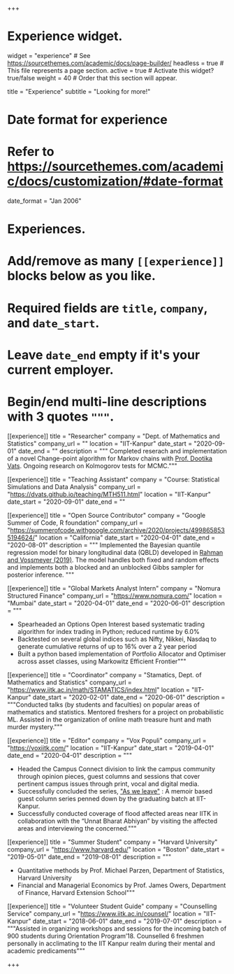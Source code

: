 +++
# Experience widget.
widget = "experience"  # See https://sourcethemes.com/academic/docs/page-builder/
headless = true  # This file represents a page section.
active = true  # Activate this widget? true/false
weight = 40  # Order that this section will appear.

title = "Experience"
subtitle = "Looking for more!"

# Date format for experience
#   Refer to https://sourcethemes.com/academic/docs/customization/#date-format
date_format = "Jan 2006"

# Experiences.
#   Add/remove as many `[[experience]]` blocks below as you like.
#   Required fields are `title`, `company`, and `date_start`.
#   Leave `date_end` empty if it's your current employer.
#   Begin/end multi-line descriptions with 3 quotes `"""`.
[[experience]]
  title = "Researcher"
  company = "Dept. of Mathematics and Statistics"
  company_url = ""
  location = "IIT-Kanpur"
  date_start = "2020-09-01"
  date_end = ""
  description = """ Completed reserach and implementation of a novel Change-point algorithm for Markov chains with [Prof. Dootika Vats](https://dvats.github.io/). Ongoing research on Kolmogorov tests for MCMC."""

[[experience]]
  title = "Teaching Assistant"
  company = "Course: Statistical Simulations and Data Analysis"
  company_url = "https://dvats.github.io/teaching/MTH511.html"
  location = "IIT-Kanpur"
  date_start = "2020-09-01"
  date_end = ""

[[experience]]
  title = "Open Source Contributor"
  company = "Google Summer of Code, R foundation"
  company_url = "https://summerofcode.withgoogle.com/archive/2020/projects/4998658535194624/"
  location = "California"
  date_start = "2020-04-01"
  date_end = "2020-08-01"
  description = """
  Implemented the Bayesian quantile regression model for binary longitudinal data (QBLD) developed in [Rahman and Vossmeyer (2019)](doi:10.1108/S0731-90532019000040B009). The model handles both fixed and random effects and implements both a blocked and an unblocked Gibbs sampler for posterior inference.
  """

[[experience]]
  title = "Global Markets Analyst Intern"
  company = "Nomura Structured Finance"
  company_url = "https://www.nomura.com/"
  location = "Mumbai"
  date_start = "2020-04-01"
  date_end = "2020-06-01"
  description = """
- Spearheaded an Options Open Interest based systematic trading algorithm for index trading in Python; reduced runtime by 6.0%  
- Backtested on several global indices such as Nifty, Nikkei, Nasdaq to generate cumulative returns of up to 16% over a 2 year period 
- Built a python based implementation of Portfolio Allocator and Optimiser across asset classes, using Markowitz Efficient Frontier"""

[[experience]]
  title = "Coordinator"
  company = "Stamatics, Dept. of Mathematics and Statistics"
  company_url = "https://www.iitk.ac.in/math/STAMATICS/index.html"
  location = "IIT-Kanpur"
  date_start = "2020-02-01"
  date_end = "2020-06-01"
  description = """Conducted talks (by students and faculties) on popular areas of mathematics and statistics. Mentored freshers for a project on probabilistic ML. Assisted in the organization of online math treasure hunt and math murder mystery."""
  
[[experience]]
  title = "Editor"
  company = "Vox Populi"
  company_url = "https://voxiitk.com/"
  location = "IIT-Kanpur"
  date_start = "2019-04-01"
  date_end = "2020-04-01"
  description = """
  - Headed the Campus Connect division to link the campus community through opinion pieces, guest columns and sessions that cover pertinent campus issues through print, vocal and digital media.
  - Successfully concluded the series, ["As we leave"](http://voxiitk.com/category/as-we-leave/) : A memoir based guest column series penned down by the graduating batch at IIT-Kanpur.
  - Successfully conducted coverage of flood affected areas near IITK in collaboration with the “Unnat Bharat Abhiyan” by visiting the affected areas and interviewing the concerned."""

[[experience]]
  title = "Summer Student"
  company = "Harvard University"
  company_url = "https://www.harvard.edu/"
  location = "Boston"
  date_start = "2019-05-01"
  date_end = "2019-08-01"
  description = """
  - Quantitative methods by Prof. Michael Parzen, Department of Statistics, Harvard University
  - Financial and Managerial Economics by Prof. James Owers, Department of Finance, Harvard Extension School"""

[[experience]]
  title = "Volunteer Student Guide"
  company = "Counselling Service"
  company_url = "https://www.iitk.ac.in/counsel/"
  location = "IIT-Kanpur"
  date_start = "2018-06-01"
  date_end = "2019-07-01"
  description = """Assisted in organizing workshops and sessions for the incoming batch of 900 students during Orientation Program’18. Counselled 6 freshmen personally in acclimating to the IIT Kanpur realm during their mental and academic predicaments"""
  
+++
